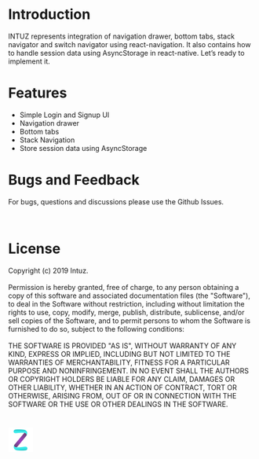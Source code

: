 
<h1>Introduction</h1>
INTUZ represents integration of navigation drawer, bottom tabs, stack navigator and switch navigator using react-navigation. It also contains how to handle session data using AsyncStorage in react-native.
Let’s ready to implement it.

<br>
<h1>Features</h1>

- Simple Login and Signup UI
- Navigation drawer
- Bottom tabs
- Stack Navigation
- Store session data using AsyncStorage


<h1>Bugs and Feedback</h1>

For bugs, questions and discussions please use the Github Issues.

<br>
<h1>License</h1>

Copyright (c) 2019 Intuz.
<br><br>
Permission is hereby granted, free of charge, to any person obtaining a copy of this software and associated documentation files (the "Software"), to deal in the Software without restriction, including without limitation the rights to use, copy, modify, merge, publish, distribute, sublicense, and/or sell copies of the Software, and to permit persons to whom the Software is furnished to do so, subject to the following conditions:
<br><br>
THE SOFTWARE IS PROVIDED "AS IS", WITHOUT WARRANTY OF ANY KIND, EXPRESS OR IMPLIED, INCLUDING BUT NOT LIMITED TO THE WARRANTIES OF MERCHANTABILITY, FITNESS FOR A PARTICULAR PURPOSE AND NONINFRINGEMENT. IN NO EVENT SHALL THE AUTHORS OR COPYRIGHT HOLDERS BE LIABLE FOR ANY CLAIM, DAMAGES OR OTHER LIABILITY, WHETHER IN AN ACTION OF CONTRACT, TORT OR OTHERWISE, ARISING FROM, OUT OF OR IN CONNECTION WITH THE SOFTWARE OR THE USE OR OTHER DEALINGS IN THE SOFTWARE.

<h1></h1>
<a href="http://www.intuz.com">
<img src="Screenshots/logo.jpg">
</a>
